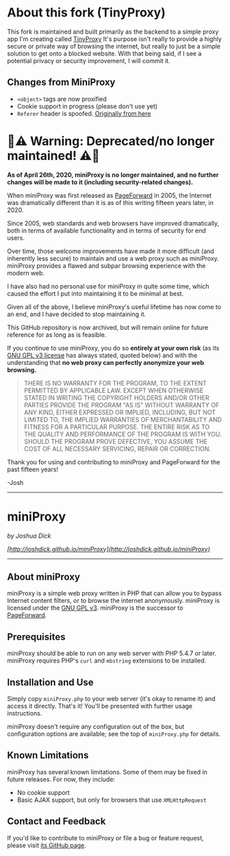 # About this fork (TinyProxy)
This fork is maintained and built primarily as the backend to a simple proxy app I'm creating called [TinyProxy](https://play.google.com/store/apps/details?id=appinventor.ai_DaProgramerForBatch.BasicWebProxy)
It's purpose isn't really to provide a highly secure or private way of browsing the internet, but really to just be a simple solution to get onto a blocked website. With that being said, if I see a potential privacy or security improvement, I will commit it.

## Changes from MiniProxy
* `<object>` tags are now proxified
* Cookie support in progress (please don't use yet)
* `Referer` header is spoofed. [Originally from here](https://github.com/nkorth/miniProxy)

# :rotating_light::warning: Warning: Deprecated/no longer maintained! :warning::rotating_light:

**As of April 26th, 2020, miniProxy is no longer maintained, and no further changes will be made to it (including security-related changes).**

When miniProxy was first released as [PageForward](http://pageforward.sf.net) in 2005, the Internet was dramatically different than it is as of this writing fifteen years later, in 2020.

Since 2005, web standards and web browsers have improved dramatically, both in terms of available functionality and in terms of security for end users.

Over time, those welcome improvements have made it more difficult (and inherently less secure) to maintain and use a web proxy such as miniProxy. miniProxy provides a flawed and subpar browsing experience with the modern web.

I have also had no personal use for miniProxy in quite some time, which caused the effort I put into maintaining it to be minimal at best.

Given all of the above, I believe miniProxy's useful lifetime has now come to an end, and I have decided to stop maintaining it.

This GitHub repository is now archived, but will remain online for future reference for as long as is feasible.

If you continue to use miniProxy, you do so **entirely at your own risk** (as its [GNU GPL v3 license](https://www.gnu.org/licenses/gpl-3.0.html) has always stated, quoted below) and with the understanding that **no web proxy can perfectly anonymize your web browsing.**

> THERE IS NO WARRANTY FOR THE PROGRAM, TO THE EXTENT PERMITTED BY
> APPLICABLE LAW.  EXCEPT WHEN OTHERWISE STATED IN WRITING THE COPYRIGHT
> HOLDERS AND/OR OTHER PARTIES PROVIDE THE PROGRAM "AS IS" WITHOUT WARRANTY
> OF ANY KIND, EITHER EXPRESSED OR IMPLIED, INCLUDING, BUT NOT LIMITED TO,
> THE IMPLIED WARRANTIES OF MERCHANTABILITY AND FITNESS FOR A PARTICULAR
> PURPOSE.  THE ENTIRE RISK AS TO THE QUALITY AND PERFORMANCE OF THE PROGRAM
> IS WITH YOU.  SHOULD THE PROGRAM PROVE DEFECTIVE, YOU ASSUME THE COST OF
> ALL NECESSARY SERVICING, REPAIR OR CORRECTION.

Thank you for using and contributing to miniProxy and PageForward for the past fifteen years!

-Josh

---

# miniProxy

*by Joshua Dick*

*[http://joshdick.github.io/miniProxy](http://joshdick.github.io/miniProxy)*

---

## About miniProxy

miniProxy is a simple web proxy written in PHP that can allow you to bypass Internet content filters, or to browse the internet anonymously. miniProxy is licensed under the [GNU GPL v3](https://www.gnu.org/licenses/gpl-3.0.html). miniProxy is the successor to [PageForward](http://pageforward.sf.net).

## Prerequisites

miniProxy should be able to run on any web server with PHP 5.4.7 or later. miniProxy requires PHP's `curl` and `mbstring` extensions to be installed.

## Installation and Use

Simply copy `miniProxy.php` to your web server (it's okay to rename it) and access it directly. That's it! You'll be presented with further usage instructions.

miniProxy doesn't require any configuration out of the box, but configuration options are available; see the top of `miniProxy.php` for details.

## Known Limitations

miniProxy has several known limitations. Some of them may be fixed in future releases. For now, they include:

* No cookie support
* Basic AJAX support, but only for browsers that use `XMLHttpRequest`

## Contact and Feedback

If you'd like to contribute to miniProxy or file a bug or feature request, please visit [its GitHub page](https://github.com/joshdick/miniProxy).

